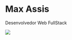 <h1> Max Assis </h1>
<p align="justify"> Desenvolvedor Web FullStack </p>
<img src="https://img.shields.io/static/v1?label=react&message=framework&color=blue&style=flat-square&logo=appveyor&logo=REACT"/>

